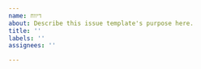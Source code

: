 ```yaml
---
name: דיווח
about: Describe this issue template's purpose here.
title: ''
labels: ''
assignees: ''

---
```




